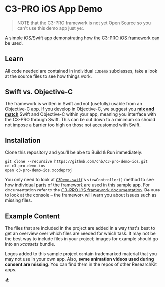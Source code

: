 C3-PRO iOS App Demo
===================

> NOTE that the C3-PRO framework is not yet Open Source so you can't use this demo app just yet.

A simple iOS/Swift app demonstrating how the [C3-PRO iOS framework](https://github.com/chb/c3-pro-ios-framework) can be used.


## Learn

All code needed are contained in individual `C3Demo` subclasses, take a look at the source files to see how things work.


## Swift vs. Objective-C

The framework is written in Swift and not (usefully) usable from an Objective-C app.
If you develop in Objective-C, we suggest you [**mix and match**](https://developer.apple.com/library/ios/documentation/Swift/Conceptual/BuildingCocoaApps/MixandMatch.html#//apple_ref/doc/uid/TP40014216-CH10-ID124) Swift and Objective-C within your app, meaning you interface with the C3-PRO through Swift.
This can be cut down to a minimum so should not impose a barrier too high on those not accustomed with Swift.


## Installation

Clone this repository and you'll be able to Build & Run immediately:

```
git clone --recursive https://github.com/chb/c3-pro-demo-ios.git
cd c3-pro-demo-ios
open c3-pro-demo-ios.xcodeproj
```

You only need to look at [`C3Demo.swift`](https://github.com/chb/c3-pro-demo-ios/blob/master/c3-pro-demo-ios/C3Demo.swift)'s `viewController()` method to see how individual parts of the framework are used in this sample app.
For documentation refer to the [C3-PRO iOS framework documentation]().
Be sure to look at the console – the framework will warn you about issues such as missing files.


## Example Content

The files that are included in the project are added in a way that's best to get an overview over which files are needed for which task.
It may not be the best way to include files in your project; images for example should go into an _xcassets_ bundle.

Logos added to this sample project contain trademarked material that you may not use in your own app.
Also, **some animation videos used during consent are missing**.
You can find them in the repos of other ResearchKit apps.

🏂
